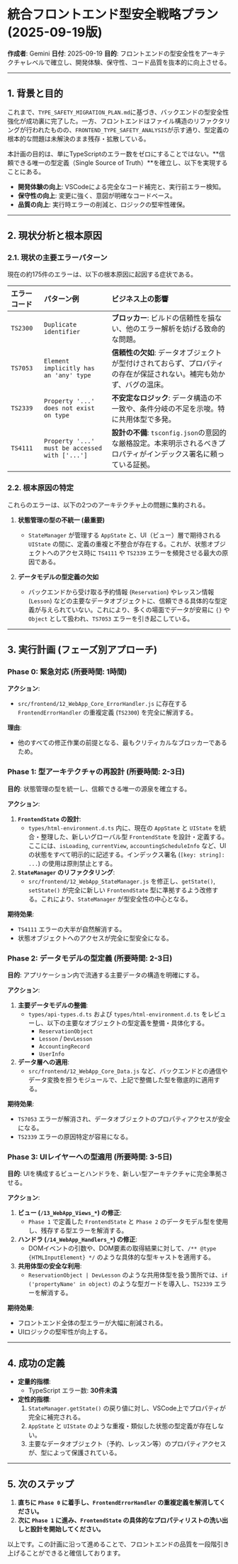 # 統合フロントエンド型安全戦略プラン (2025-09-19版)

**作成者**: Gemini **日付**: 2025-09-19 **目的**: フロントエンドの型安全性をアーキテクチャレベルで確立し、開発体験、保守性、コード品質を抜本的に向上させる。

---

## 1. 背景と目的

これまで、`TYPE_SAFETY_MIGRATION_PLAN.md`に基づき、バックエンドの型安全性強化が成功裏に完了した。一方、フロントエンドはファイル構造のリファクタリングが行われたものの、`FRONTEND_TYPE_SAFETY_ANALYSIS`が示す通り、型定義の根本的な問題は未解決のまま残存・拡散している。

本計画の目的は、単にTypeScriptのエラー数をゼロにすることではない。**信頼できる唯一の型定義（Single Source of Truth）**を確立し、以下を実現することにある。

- **開発体験の向上**: VSCodeによる完全なコード補完と、実行前エラー検知。
- **保守性の向上**: 変更に強く、意図が明確なコードベース。
- **品質の向上**: 実行時エラーの削減と、ロジックの堅牢性確保。

---

## 2. 現状分析と根本原因

### 2.1. 現状の主要エラーパターン

現在の約175件のエラーは、以下の根本原因に起因する症状である。

| エラーコード | パターン例                                     | ビジネス上の影響                                                                                                     |
| :----------- | :--------------------------------------------- | :------------------------------------------------------------------------------------------------------------------- |
| `TS2300`     | `Duplicate identifier`                         | **ブロッカー**: ビルドの信頼性を損ない、他のエラー解析を妨げる致命的な問題。                                         |
| `TS7053`     | `Element implicitly has an 'any' type`         | **信頼性の欠如**: データオブジェクトが型付けされておらず、プロパティの存在が保証されない。補完も効かず、バグの温床。 |
| `TS2339`     | `Property '...' does not exist on type`        | **不安定なロジック**: データ構造の不一致や、条件分岐の不足を示唆。特に共用体型で多発。                               |
| `TS4111`     | `Property '...' must be accessed with ['...']` | **設計の不備**: `tsconfig.json`の意図的な厳格設定。本来明示されるべきプロパティがインデックス署名に頼っている証拠。  |

### 2.2. 根本原因の特定

これらのエラーは、以下の2つのアーキテクチャ上の問題に集約される。

1. **状態管理の型の不統一 (最重要)**
   - `StateManager` が管理する `AppState` と、UI（ビュー）層で期待される `UIState` の間に、定義の重複と不整合が存在する。これが、状態オブジェクトへのアクセス時に `TS4111` や `TS2339` エラーを頻発させる最大の原因である。

2. **データモデルの型定義の欠如**
   - バックエンドから受け取る予約情報 (`Reservation`) やレッスン情報 (`Lesson`) などの主要なデータオブジェクトに、信頼できる具体的な型定義が与えられていない。これにより、多くの場面でデータが安易に `{}` や `Object` として扱われ、`TS7053` エラーを引き起こしている。

---

## 3. 実行計画 (フェーズ別アプローチ)

### Phase 0: 緊急対応 (所要時間: 1時間)

**アクション**:

- `src/frontend/12_WebApp_Core_ErrorHandler.js` に存在する `FrontendErrorHandler` の重複定義 (`TS2300`) を完全に解消する。

**理由**:

- 他のすべての修正作業の前提となる、最もクリティカルなブロッカーであるため。

### Phase 1: 型アーキテクチャの再設計 (所要時間: 2-3日)

**目的**: 状態管理の型を統一し、信頼できる唯一の源泉を確立する。

**アクション**:

1. **`FrontendState` の設計**:
   - `types/html-environment.d.ts` 内に、現在の `AppState` と `UIState` を統合・整理した、新しいグローバル型 `FrontendState` を設計・定義する。ここには、`isLoading`, `currentView`, `accountingScheduleInfo` など、UIの状態をすべて明示的に記述する。インデックス署名 (`[key: string]: ...`) の使用は原則禁止とする。
2. **`StateManager` のリファクタリング**:
   - `src/frontend/12_WebApp_StateManager.js` を修正し、`getState()`, `setState()` が完全に新しい `FrontendState` 型に準拠するよう改修する。これにより、`StateManager` が型安全性の中心となる。

**期待効果**:

- `TS4111` エラーの大半が自然解消する。
- 状態オブジェクトへのアクセスが完全に型安全になる。

### Phase 2: データモデルの型定義 (所要時間: 2-3日)

**目的**: アプリケーション内で流通する主要データの構造を明確にする。

**アクション**:

1. **主要データモデルの整備**:
   - `types/api-types.d.ts` および `types/html-environment.d.ts` をレビューし、以下の主要なオブジェクトの型定義を整備・具体化する。
     - `ReservationObject`
     - `Lesson` / `DevLesson`
     - `AccountingRecord`
     - `UserInfo`
2. **データ層への適用**:
   - `src/frontend/12_WebApp_Core_Data.js` など、バックエンドとの通信やデータ変換を担うモジュールで、上記で整備した型を徹底的に適用する。

**期待効果**:

- `TS7053` エラーが解消され、データオブジェクトのプロパティアクセスが安全になる。
- `TS2339` エラーの原因特定が容易になる。

### Phase 3: UIレイヤーへの型適用 (所要時間: 3-5日)

**目的**: UIを構成するビューとハンドラを、新しい型アーキテクチャに完全準拠させる。

**アクション**:

1. **ビュー (`/13_WebApp_Views_*`) の修正**:
   - `Phase 1` で定義した `FrontendState` と `Phase 2` のデータモデル型を使用し、残存する型エラーを解消する。
2. **ハンドラ (`/14_WebApp_Handlers_*`) の修正**:
   - DOMイベントの引数や、DOM要素の取得結果に対して、`/** @type {HTMLInputElement} */` のような具体的な型キャストを適用する。
3. **共用体型の安全な利用**:
   - `ReservationObject | DevLesson` のような共用体型を扱う箇所では、`if ('propertyName' in object)` のような型ガードを導入し、`TS2339` エラーを解消する。

**期待効果**:

- フロントエンド全体の型エラーが大幅に削減される。
- UIロジックの堅牢性が向上する。

---

## 4. 成功の定義

- **定量的指標**:
  - TypeScript エラー数: **30件未満**
- **定性的指標**:
  1. `StateManager.getState()` の戻り値に対し、VSCode上でプロパティが完全に補完される。
  2. `AppState` と `UIState` のような重複・類似した状態の型定義が存在しない。
  3. 主要なデータオブジェクト（予約、レッスン等）のプロパティアクセスが、型によって保護されている。

---

## 5. 次のステップ

1. **直ちに `Phase 0` に着手し、`FrontendErrorHandler` の重複定義を解消してください。**
2. **次に `Phase 1` に進み、`FrontendState` の具体的なプロパティリストの洗い出しと設計を開始してください。**

以上です。この計画に沿って進めることで、フロントエンドの品質を一段階引き上げることができると確信しております。
